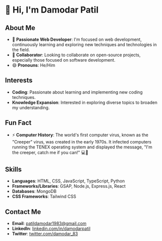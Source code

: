 # 👋 Hi, I'm Damodar Patil
## About Me
- 🌱 **Passionate Web Developer**: I'm focused on web development, continuously learning and exploring new techniques and technologies in the field.
- 💞️ **Collaborator**: Looking to collaborate on open-source projects, especially those focused on software development.
- 😄 **Pronouns**: He/Him
## Interests
- **Coding**: Passionate about learning and implementing new coding techniques.
- **Knowledge Expansion**: Interested in exploring diverse topics to broaden my understanding.
## Fun Fact

- ⚡ **Computer History**: The world's first computer virus, known as the "Creeper" virus, was created in the early 1970s. It infected computers running the TENEX operating system and displayed the message, "I'm the creeper, catch me if you can!" 💻🦠

## Skills

- **Languages**: HTML, CSS, JavaScript, TypeScript, Python
- **Frameworks/Libraries**: GSAP, Node.js, Express.js, React
- **Databases**: MongoDB
- **CSS Frameworks**: Tailwind CSS

## Contact Me

- **Email**: [patildamodar1983@gmail.com](mailto:patildamodar1983@gmail.com)
- **LinkedIn**: [linkedin.com/in/damodarpatil](https://www.linkedin.com/in/damodarpatil)
- **Twitter**: [twitter.com/damodar_83](https://twitter.com/damodar_83)
